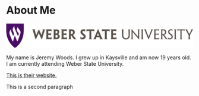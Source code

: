 # About Me

<img src="Images/wsu-logo.svg">
<p>My name is Jeremy Woods. I grew up in Kaysville and am now 19 years old. I am currently attending Weber State University.</p>
<a href="https://www.weber.edu/">This is their website.<a>
<p>This is a second paragraph</p>